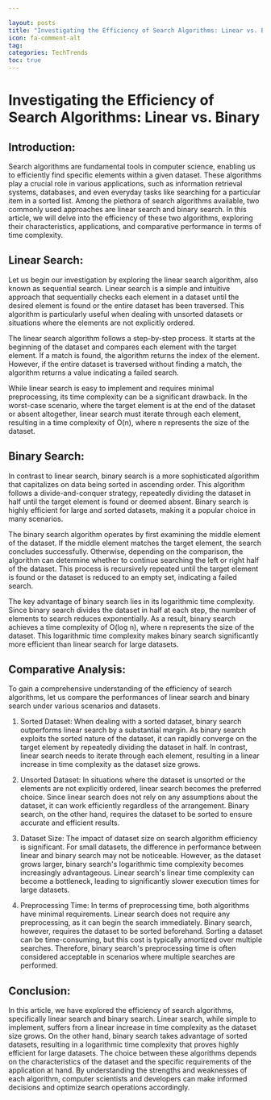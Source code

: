 ```yaml
---

layout: posts
title: "Investigating the Efficiency of Search Algorithms: Linear vs. Binary"
icon: fa-comment-alt
tag:      
categories: TechTrends
toc: true
---
```




# Investigating the Efficiency of Search Algorithms: Linear vs. Binary

## Introduction:
Search algorithms are fundamental tools in computer science, enabling us to efficiently find specific elements within a given dataset. These algorithms play a crucial role in various applications, such as information retrieval systems, databases, and even everyday tasks like searching for a particular item in a sorted list. Among the plethora of search algorithms available, two commonly used approaches are linear search and binary search. In this article, we will delve into the efficiency of these two algorithms, exploring their characteristics, applications, and comparative performance in terms of time complexity.

## Linear Search:
Let us begin our investigation by exploring the linear search algorithm, also known as sequential search. Linear search is a simple and intuitive approach that sequentially checks each element in a dataset until the desired element is found or the entire dataset has been traversed. This algorithm is particularly useful when dealing with unsorted datasets or situations where the elements are not explicitly ordered.

The linear search algorithm follows a step-by-step process. It starts at the beginning of the dataset and compares each element with the target element. If a match is found, the algorithm returns the index of the element. However, if the entire dataset is traversed without finding a match, the algorithm returns a value indicating a failed search.

While linear search is easy to implement and requires minimal preprocessing, its time complexity can be a significant drawback. In the worst-case scenario, where the target element is at the end of the dataset or absent altogether, linear search must iterate through each element, resulting in a time complexity of O(n), where n represents the size of the dataset.

## Binary Search:
In contrast to linear search, binary search is a more sophisticated algorithm that capitalizes on data being sorted in ascending order. This algorithm follows a divide-and-conquer strategy, repeatedly dividing the dataset in half until the target element is found or deemed absent. Binary search is highly efficient for large and sorted datasets, making it a popular choice in many scenarios.

The binary search algorithm operates by first examining the middle element of the dataset. If the middle element matches the target element, the search concludes successfully. Otherwise, depending on the comparison, the algorithm can determine whether to continue searching the left or right half of the dataset. This process is recursively repeated until the target element is found or the dataset is reduced to an empty set, indicating a failed search.

The key advantage of binary search lies in its logarithmic time complexity. Since binary search divides the dataset in half at each step, the number of elements to search reduces exponentially. As a result, binary search achieves a time complexity of O(log n), where n represents the size of the dataset. This logarithmic time complexity makes binary search significantly more efficient than linear search for large datasets.

## Comparative Analysis:
To gain a comprehensive understanding of the efficiency of search algorithms, let us compare the performances of linear search and binary search under various scenarios and datasets.

1. Sorted Dataset:
When dealing with a sorted dataset, binary search outperforms linear search by a substantial margin. As binary search exploits the sorted nature of the dataset, it can rapidly converge on the target element by repeatedly dividing the dataset in half. In contrast, linear search needs to iterate through each element, resulting in a linear increase in time complexity as the dataset size grows.

2. Unsorted Dataset:
In situations where the dataset is unsorted or the elements are not explicitly ordered, linear search becomes the preferred choice. Since linear search does not rely on any assumptions about the dataset, it can work efficiently regardless of the arrangement. Binary search, on the other hand, requires the dataset to be sorted to ensure accurate and efficient results.

3. Dataset Size:
The impact of dataset size on search algorithm efficiency is significant. For small datasets, the difference in performance between linear and binary search may not be noticeable. However, as the dataset grows larger, binary search's logarithmic time complexity becomes increasingly advantageous. Linear search's linear time complexity can become a bottleneck, leading to significantly slower execution times for large datasets.

4. Preprocessing Time:
In terms of preprocessing time, both algorithms have minimal requirements. Linear search does not require any preprocessing, as it can begin the search immediately. Binary search, however, requires the dataset to be sorted beforehand. Sorting a dataset can be time-consuming, but this cost is typically amortized over multiple searches. Therefore, binary search's preprocessing time is often considered acceptable in scenarios where multiple searches are performed.

## Conclusion:
In this article, we have explored the efficiency of search algorithms, specifically linear search and binary search. Linear search, while simple to implement, suffers from a linear increase in time complexity as the dataset size grows. On the other hand, binary search takes advantage of sorted datasets, resulting in a logarithmic time complexity that proves highly efficient for large datasets. The choice between these algorithms depends on the characteristics of the dataset and the specific requirements of the application at hand. By understanding the strengths and weaknesses of each algorithm, computer scientists and developers can make informed decisions and optimize search operations accordingly.
